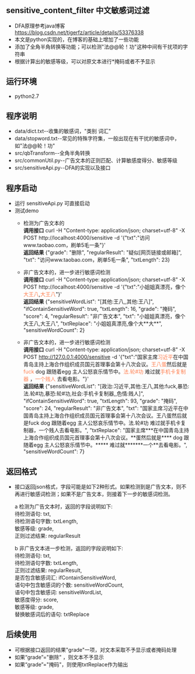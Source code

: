 ## sensitive_content_filter  中文敏感词过滤

- DFA原理参考java博客 https://blog.csdn.net/tigerfz/article/details/53376338
- 本文是python实现的，在博客的基础上增加了一些功能
- 添加了全角半角转换等功能；可以检测"法@@轮！功"这种中间有干扰项的字符串
- 根据计算出的敏感等级，可以对原文本进行*掩码或者不予显示

## 运行环境
- python2.7

## 程序说明
- data/dict.txt--收集的敏感词，"类别 词汇"
- data/stopword.txt--常见的特殊字符集，一般出现在有干扰的敏感词中，如"法@@轮！功"
- src/qbTransform--全角半角转换
- src/commonUtil.py--广告文本的正则匹配、计算敏感度得分、敏感等级
- src/sensitiveApi.py--DFA的实现以及接口

## 程序启动
- 运行 sensitiveApi.py 可直接启动
- 测试demo 
    - 检测为广告文本的  
    **调用接口** curl -H "Content-type: application/json; charset=utf-8" -X POST http://localhost:4000/sensitive -d '{"txt":"访问www.taobao.com，刷单5毛一条"}'  
    **返回结果** {"grade": "删除", "regularResult": "疑似[网页链接或邮箱]", "txt": "访问www.taobao.com，刷单5毛一条", "txtLength": 23}
    
    - 非广告文本的，进一步进行敏感词检测  
    **调用接口** curl -H "Content-type: application/json; charset=utf-8" -X POST http://localhost:4000/sensitive -d '{"txt":"小姐姐真漂亮，像个<font color=#FF7F50>大王八</font>,<font color=#FF7F50>大王八</font>"}'  
    **返回结果** {"sensitiveWordList": "[其他:王八,,其他:王八]", "ifContainSensitiveWord": true, "txtLength": 16, "grade": "掩码", "score": 4, "regularResult": "非广告文本", "txt": "小姐姐真漂亮，像个大王八,大王八", "txtReplace": "小姐姐真漂亮,像个大\*\*大\*\*", "sensitiveWordCount": 2}
      
     - 非广告文本的，进一步进行敏感词检测  
    **调用接口** curl -H "Content-type: application/json; charset=utf-8" -X POST http://127.0.0.1:4000/sensitive -d '{"txt":"国家主席<font color=#FF7F50>习近平</font>在中国青岛主持上海合作组织成员国元首理事会第十八次会议。<font color=#FF7F50>王八蛋</font>然后就是<font color=#FF7F50>fuck</font> dog 跟随着egg 主人公怒哀乐情节中。<font color=#FF7F50>法.轮#功</font> 难过就<font color=#FF7F50>手机卡复制器</font> ，<font color=#FF7F50>一个贱人</font> 去看电影。"}'  
    **返回结果** {"sensitiveWordList": "[政治:习近平,其他:王八,其他:fuck,暴恐:法.轮#功,暴恐:轮#功,社会:手机卡复制器,,色情:贱人]", "ifContainSensitiveWord": true, "txtLength": 93, "grade": "掩码",   "score": 24, "regularResult": "非广告文本", "txt": "国家主席习近平在中国青岛主持上海合作组织成员国元首理事会第十八次会议。王八蛋然后就是fuck dog 跟随着egg 主人公怒哀乐情节中。法.轮#功 难过就手机卡复制器，一个贱人去看电影。", "txtReplace": "国家主席\*\*\*在中国青岛主持上海合作组织成员国元首理事会第十八次会议。\*\*蛋然后就是\*\*\*\* dog 跟随着egg 主人公怒哀乐情节中。\*\*\*\*\* 难过就\*\*\*\*\*\*\*一个**去看电影。", "sensitiveWordCount": 7}
    
## 返回格式
- 接口返回json格式，字段可能是如下2种形式。如果检测到是广告文本，则不再进行敏感词检测；如果不是广告文本，则接着下一步的敏感词检测。

  a 检测为广告文本时，返回的字段说明如下:   
  待检测语句: txt,  
  待检测语句字数: txtLength,  
  敏感等级: grade,  
  正则过滤结果: regularResult  

  b 非广告文本进一步检测，返回的字段说明如下:   
  待检测语句: txt,  
  待检测语句字数: txtLength,  
  正则过滤结果: regularResult,  
  是否包含敏感词汇: ifContainSensitiveWord,  
  语句中包含敏感词的个数: sensitiveWordCount,  
  语句中包含敏感词: sensitiveWordList,  
  敏感度得分: score,  
  敏感等级: grade,  
  替换敏感词后的语句: txtReplace  
  
## 后续使用
- 可根据接口返回的结果"grade"一项，对文本采取不予显示或者掩码处理
- 如果“grade”="删除" ，则文本不予显示
- 如果“grade”="掩码"，则使用txtReplace作为输出

